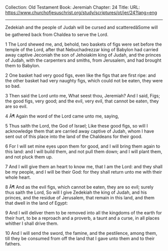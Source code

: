 Collection: Old Testament
Book: Jeremiah
Chapter: 24
Title: 
URL: https://www.churchofjesuschrist.org/study/scriptures/ot/jer/24?lang=eng

---

Zedekiah and the people of Judah will be cursed and scatteredâSome will be gathered back from Chaldea to serve the Lord.

1 The Lord shewed me, and, behold, two baskets of figs were set before the temple of the Lord, after that Nebuchadrezzar king of Babylon had carried away captive Jeconiah the son of Jehoiakim king of Judah, and the princes of Judah, with the carpenters and smiths, from Jerusalem, and had brought them to Babylon.

2 One basket had very good figs, even like the figs that are first ripe: and the other basket had very naughty figs, which could not be eaten, they were so bad.

3 Then said the Lord unto me, What seest thou, Jeremiah? And I said, Figs; the good figs, very good; and the evil, very evil, that cannot be eaten, they are so evil.

4 Â¶ Again the word of the Lord came unto me, saying,

5 Thus saith the Lord, the God of Israel; Like these good figs, so will I acknowledge them that are carried away captive of Judah, whom I have sent out of this place into the land of the Chaldeans for their good.

6 For I will set mine eyes upon them for good, and I will bring them again to this land: and I will build them, and not pull them down; and I will plant them, and not pluck them up.

7 And I will give them an heart to know me, that I am the Lord: and they shall be my people, and I will be their God: for they shall return unto me with their whole heart.

8 Â¶ And as the evil figs, which cannot be eaten, they are so evil; surely thus saith the Lord, So will I give Zedekiah the king of Judah, and his princes, and the residue of Jerusalem, that remain in this land, and them that dwell in the land of Egypt:

9 And I will deliver them to be removed into all the kingdoms of the earth for their hurt, to be a reproach and a proverb, a taunt and a curse, in all places whither I shall drive them.

10 And I will send the sword, the famine, and the pestilence, among them, till they be consumed from off the land that I gave unto them and to their fathers.
